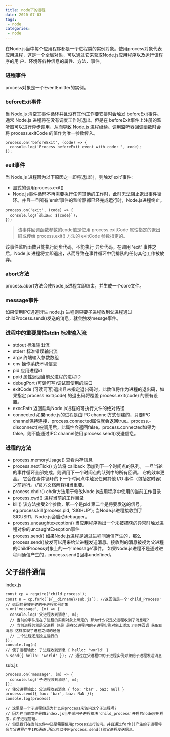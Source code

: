 ```yaml
---
title: node下的进程
date: 2020-07-03
tags:
 - node
categories: 
 - node
---
```


在Node.js当中每个应用程序都是一个进程类的实例对象。使用process对象代表应用进程，这是一个全局对象，可以通过它来获取Node.js应用程序以及运行该程序的用
户、环境等各种信息的属性、方法、事件。

<!-- more -->

### 进程事件
process对象是一个EventEmitter的实例。

### beforeExit事件
当 Node.js 清空其事件循环并且没有其他工作要安排时会触发 beforeExit事件。通常 Node.js 进程将在没有调度工作时退出。但是在 beforeExit事件上注册的监听器可以进行异步调用，从而导致 Node.js 进程继续。调用监听器回调函数时会将 process.exitCode 的值作为唯一参数传入。
```
process.on('beforeExit', (code) => {
  console.log('Process beforeExit event with code: ', code);
});
```
### exit事件
当 Node.js 进程因为以下原因之一即将退出时，则触发'exit'事件:
- 显式的调用process.exit()
- Node.js事件循环不再需要执行任何其他的工作时，此时无法阻止退出事件循环。并且一旦所有'emit'事件的监听器都已经完成运行时，Node.js进程终止。
```
process.on('exit', (code) => {
  console.log(`退出码: ${code}`);
});
```
> 该事件回调函数参数的code值是使用 process.exitCode 属性指定的退出码或传给 process.exit() 方法的 exitCode 参数指定的。

该事件监听函数只能执行同步代码，不能执行   异步代码。在调用 'exit' 事件之后，Node.js 进程将立即退出，从而导致在事件循环中仍排队的任何其他工作被放弃。

### abort方法
process.abort方法会使Node.js进程立即结束，并生成一个core文件。

### message事件
如果使用IPC通道衍生 node.js 进程则只要子进程收到父进程通过childProcess.send()发送的消息，就会触发messge事件。

### 进程中的重要属性stdin 标准输入流

- stdout 标准输出流
- stderr 标准错误输出流
- argv 终端输入参数数组
- env 操作系统环境信息
- pid 应用进程id
- ppid 属性返回当前父进程的进程ID
- debugPort (可读可写)调试器使用的端口
- exitCode (可读可写)退出且未指定退出码时，此数值将作为进程的退出码，如果指定 process.exit(code) 的退出码将覆盖 process.exit(code) 的原有设置。
- execPath 返回启动Node.js进程的可执行文件的绝对路径
- connected 如果node.js的进程是由IPC channel方式创建的，只要IPC channel保持连接，process.connected属性就会返回true。process.- disconnect()被调用后，此属性会返回false。process.connected如果为false，则不能通过IPC channel使用 process.send()发送信息。

### 进程的方法
- process.memoryUsage() 查看内存信息
- process.nextTick() 方法将 callback 添加到下一个时间点的队列。 一旦当轮的事件循环全部完成，则调用下一个时间点的队列中的所有回调。 它的效率更高。 它会在事件循环的下一个时间点中触发任何其他 I/O 事件（包括定时器）之前运行。//官方文档解释相当重要。
- process.chdir() chdir方法用于修改Node.js应用程序中使用的当前工作目录
- process.cwd() 进程当前的工作目录
- kill() 该方法接受2个参数，第一个是pid 第二个是将要发送的信号。 eg:process.kill(process.pid, 'SIGHUP'); 当Node.js进程接收到了SIGUSR1，Node.js会启动debugger。
- process.uncaughtexecption() 当应用程序抛出一个未被捕获的异常时触发进程对象的uncaughtExecption事件
- process.send() 如果Node.js进程是通过进程间通信产生的，那么process.send()放发可以用来给父进程发送消息。接收到的消息被视为父进程的ChildProcess对象上的一个'message'事件。 如果Node.js进程不是通过进程间通信产生的，process.send()回事undefined。

## 父子组件通信
index.js
```
const cp = require('child_process');
const n = cp.fork(`${__dirname}/sub.js`); //返回值是一个'child_Process'
// 返回的是被创建的子进程实例对象
n.on('message', (m) => {
  console.log('父进程收到消息', m);
  // 当前的事件是在子进程的实例对象上绑定的 那为什么说是父进程收到了消息呢?
  // 当前进程仍然是父进程 但是 是在父进程内的子进程实例对象上添加了事件回调 获取到消息 这样实现了进程之间的通信
  // 二个进程还是独立运行的
});
console.log(n)
// 使子进程输出: 子进程收到消息 { hello: 'world' }
n.send({ hello: 'world' }); // 通过在父进程中的子进程实例对象给子进程发送消息
```

sub.js
```
process.on('message', (m) => {
  console.log('子进程收到消息', m);
});
// 使父进程输出: 父进程收到消息 { foo: 'bar', baz: null }
process.send({ foo: 'bar', baz: NaN });
console.log(process)

// 这里是一个子进程但是为什么用process来访问这个子进程呢? 
// 因为在当前文件是由index.js当中采用子进程模块'child_process'开启的node应用程序，由子进程管理。
// 但是我们在当前文件中还是需要使用process进行访问。并且通过fork()产生的子进程将会与父进程产生IPC通道,所以可以使用process.send()给父进程发送信息。
```